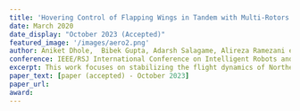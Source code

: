 ```yaml
---
title: 'Hovering Control of Flapping Wings in Tandem with Multi-Rotors'
date: March 2020
date_display: "October 2023 (Accepted)"
featured_image: '/images/aero2.png'
author: Aniket Dhole,  Bibek Gupta, Adarsh Salagame, Alireza Ramezani et al.
conference: IEEE/RSJ International Conference on Intelligent Robots and Systems (IROS 2023) 
excerpt: This work focuses on stabilizing the flight dynamics of Northeatern's tailless bat-inspired micro aerial vehicle, Aerobat. Unlike traditional insect-style designs, Aerobat incorporates morphing wings and lacks a tail, making flight control more complex. To stabilize its position and orientation during hovering, we employ a guard design with small thrusters and combine it with a flapping system and a multi-rotor. We assume the guard cannot directly observe Aerobat's states and propose the use of an observer to estimate these states for closed-loop hovering control of the Guard-Aerobat platform.
paper_text: [paper (accepted) - October 2023]
paper_url: 
award: 
---
```

